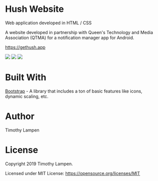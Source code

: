 # Hush Website
Web application developed in HTML / CSS

A website developed in partnership with Queen's Technology and Media Association (QTMA) for a notification manager app for Android.

https://gethush.app

<img src="https://i.gyazo.com/07987a76ccaa73faad18e8869af19fc1.png">
<img src="https://i.gyazo.com/55aa1311f5c4c7b07308247f4dd5c4e9.png">
<img src="https://i.gyazo.com/c43f370138bf6e5e83ed5af082df1106.png">

# Built With
[Bootstrap](https://getbootstrap.com/) - A library that includes a ton of basic features like icons, dynamic scaling, etc.

# Author
Timothy Lampen

# License
Copyright 2019 Timothy Lampen.

Licensed under MIT License: https://opensource.org/licenses/MIT

